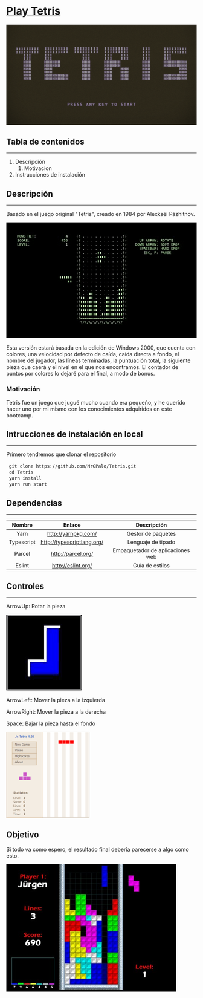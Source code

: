 # [Play Tetris](https://mrgpalo.github.io/Tetris/)
![Tetris-logo](img/tetris.png)
## Tabla de contenidos
---

1. Descripción
	1. Motivacion
1. Instrucciones de instalación


## Descripción
---

Basado en el juego original "Tetris", creado en 1984 por Alexkséi Pázhitnov.

![Demo Tetris](img/demo.gif)

Esta versión estará basada en la edición de Windows 2000, que cuenta con colores, una velocidad por defecto de caída, caída directa a fondo, el nombre del jugador, las líneas terminadas, la puntuación total, la siguiente pieza que caerá y el nivel en el que nos encontramos. El contador de puntos por colores lo dejaré para el final, a modo de bonus.

### Motivación

Tetris fue un juego que jugué mucho cuando era pequeño, y he querido hacer uno por mi mismo con los conocimientos adquiridos en este bootcamp.

## Intrucciones de instalación en local
---

Primero tendremos que clonar el repositorio

```console
 git clone https://github.com/MrGPalo/Tetris.git
 cd Tetris
 yarn install
 yarn run start
```
## Dependencias
---

| Nombre | Enlace | Descripción |
| :----: | :----: | :----: |
| Yarn | http://yarnpkg.com/ | Gestor de paquetes |
| Typescript | http://typescriptlang.org/ | Lenguaje de tipado |
| Parcel | http://parcel.org/ | Empaquetador de aplicaciones web |
| Eslint | http://eslint.org/ | Guía de estilos |

## Controles
---

ArrowUp: Rotar la pieza

![Rotar pieza](img/tetris_rotate.gif)

ArrowLeft: Mover la pieza a la izquierda

ArrowRight: Mover la pieza a la derecha

Space: Bajar la pieza hasta el fondo

![Hard Drop](img/tetris_hard_drop.gif)

## Objetivo

Si todo va como espero, el resultado final debería parecerse a algo como esto.

![Tetris-Windows-2000](img/Tetris-450x337.jpg)

